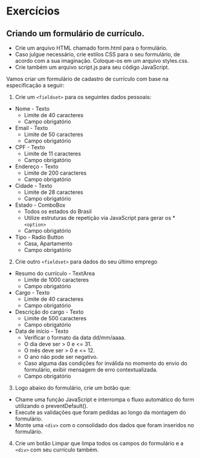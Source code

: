 # Exercícios

## Criando um formulário de currículo.
* Crie um arquivo HTML chamado form.html para o formulário.
* Caso julgue necessário, crie estilos CSS para o seu formulário, de acordo com a sua imaginação. Coloque-os em um arquivo styles.css.
* Crie também um arquivo script.js para seu código JavaScript.

Vamos criar um formulário de cadastro de currículo com base na especificação a seguir:

1. Crie um `<fieldset>` para os seguintes dados pessoais:
  * Nome - Texto
    * Limite de 40 caracteres
    * Campo obrigatório
  * Email - Texto
    * Limite de 50 caracteres
    * Campo obrigatório
  * CPF - Texto
    * Limite de 11 caracteres
    * Campo obrigatório
  * Endereço - Texto
    * Limite de 200 caracteres
    * Campo obrigatório
  * Cidade - Texto
    * Limite de 28 caracteres
    * Campo obrigatório
  * Estado - ComboBox
    * Todos os estados do Brasil
    * Utilize estruturas de repetição via JavaScript para gerar os *`<option>`
    * Campo obrigatório
  * Tipo - Radio Button
    * Casa, Apartamento
    * Campo obrigatório
2. Crie outro `<fieldset>` para dados do seu último emprego
  * Resumo do currículo - TextArea
    * Limite de 1000 caracteres
    * Campo obrigatório
  * Cargo - Texto
    * Limite de 40 caracteres
    * Campo obrigatório
  * Descrição do cargo - Texto
    * Limite de 500 caracteres
    * Campo obrigatório
  * Data de início - Texto
    * Verificar o formato da data dd/mm/aaaa.
    * O dia deve ser > 0 e <= 31.
    * O mês deve ser > 0 e <= 12.
    * O ano não pode ser negativo.
    * Caso alguma das condições for inválida no momento do envio do formulário, exibir mensagem de erro contextualizada.
    * Campo obrigatório
3. Logo abaixo do formulário, crie um botão que:
  * Chame uma função JavaScript e interrompa o fluxo automático do form utilizando o preventDefault().
  * Execute as validações que foram pedidas ao longo da montagem do formulário.
  * Monte uma `<div>` com o consolidado dos dados que foram inseridos no formulário.
4. Crie um botão Limpar que limpa todos os campos do formulário e a `<div>` com seu currículo também.
